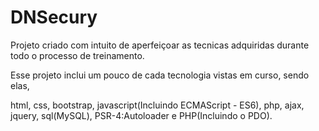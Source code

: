 # DNSecury
<p>Projeto criado com intuito de aperfeiçoar as tecnicas adquiridas durante todo o processo de treinamento.</p>
<p>Esse projeto inclui um pouco de cada tecnologia vistas em curso, sendo elas,</p>
<p>html, css, bootstrap, javascript(Incluindo ECMAScript - ES6), php, ajax, jquery, sql(MySQL), PSR-4:Autoloader e PHP(Incluindo o PDO).</p>
